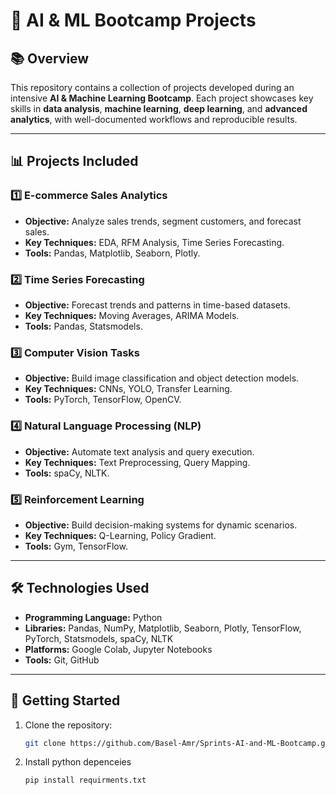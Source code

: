 # 🧠 **AI & ML Bootcamp Projects**

## 📚 **Overview**
This repository contains a collection of projects developed during an intensive **AI & Machine Learning Bootcamp**. Each project showcases key skills in **data analysis**, **machine learning**, **deep learning**, and **advanced analytics**, with well-documented workflows and reproducible results.

---

## 📊 **Projects Included**

### 1️⃣ **E-commerce Sales Analytics**
- **Objective:** Analyze sales trends, segment customers, and forecast sales.  
- **Key Techniques:** EDA, RFM Analysis, Time Series Forecasting.  
- **Tools:** Pandas, Matplotlib, Seaborn, Plotly.

### 2️⃣ **Time Series Forecasting**
- **Objective:** Forecast trends and patterns in time-based datasets.  
- **Key Techniques:** Moving Averages, ARIMA Models.  
- **Tools:** Pandas, Statsmodels.

### 3️⃣ **Computer Vision Tasks**
- **Objective:** Build image classification and object detection models.  
- **Key Techniques:** CNNs, YOLO, Transfer Learning.  
- **Tools:** PyTorch, TensorFlow, OpenCV.

### 4️⃣ **Natural Language Processing (NLP)**
- **Objective:** Automate text analysis and query execution.  
- **Key Techniques:** Text Preprocessing, Query Mapping.  
- **Tools:** spaCy, NLTK.

### 5️⃣ **Reinforcement Learning**
- **Objective:** Build decision-making systems for dynamic scenarios.  
- **Key Techniques:** Q-Learning, Policy Gradient.  
- **Tools:** Gym, TensorFlow.

---

## 🛠️ **Technologies Used**
- **Programming Language:** Python  
- **Libraries:** Pandas, NumPy, Matplotlib, Seaborn, Plotly, TensorFlow, PyTorch, Statsmodels, spaCy, NLTK  
- **Platforms:** Google Colab, Jupyter Notebooks  
- **Tools:** Git, GitHub  

---

## 🚀 **Getting Started**

1. Clone the repository:  
   ```bash
   git clone https://github.com/Basel-Amr/Sprints-AI-and-ML-Bootcamp.git
2. Install python depenceies
   ```bash
   pip install requirments.txt

